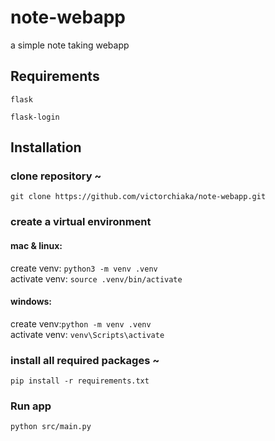 # note-webapp
a simple note taking webapp


## Requirements

```flask```

```flask-login```

## Installation

### clone repository ~

```git clone https://github.com/victorchiaka/note-webapp.git```

### create a virtual environment
#### mac & linux: 
create venv: ```python3 -m venv .venv``` <br>
activate venv: ```source .venv/bin/activate```

#### windows: 

create venv:```python -m venv .venv``` <br>
activate venv: ```venv\Scripts\activate```

### install all required packages ~

```pip install -r requirements.txt```

### Run app
```python src/main.py```